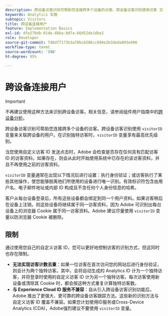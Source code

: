 ```yaml
---
description: 跨设备访客识别可帮助您连接跨多个设备的访客。跨设备访客识别使用访客 ID 变量 s.visitorID 来关联跨设备的用户。
keywords: Analytics 实施
subtopic: Visitors
title: 跨设备连接用户
feature: Implementation Basics
exl-id: dfe278db-01de-4bba-b07a-66d52de1dbe2
role: Developer
source-git-commit: 7d8df7173b3a78bcb506cc894e2b3deda003e696
workflow-type: tm+mt
source-wordcount: '398'
ht-degree: 95%

---
```


# 跨设备连接用户

>[!IMPORTANT]
>
>不再建议使用这种方法来识别跨设备访客。相关信息，请参阅组件用户指南中的[跨设备分析](/help/components/cda/overview.md)。

跨设备访客识别可帮助您连接跨多个设备的访客。跨设备访客识别使用 `visitorID` 变量来关联跨设备的用户。在识别独特访客时，`visitorID` 变量享有最高优先级别。

当您使用自定义访客 ID 发送点击时，Adobe 会检查是否存在任何具有匹配访客 ID 的访客资料。如果存在，则会从此时开始使用系统中已存在的该访客资料，并且不再使用之前的访客资料。

`visitorID` 变量通常在出现以下情况后进行设置：执行身份验证；或访客执行了某些其他操作，使您能够脱离他们所使用的设备进行唯一识别。有效标识符包含由用户名、电子邮件地址或内部 ID 构成且不含任何个人身份信息的哈希。

客户从每台设备登录后，所有这些设备都会绑定到同一个用户资料。如果访客稍后在设备上注销，则这些设备将继续属于同一访客资料，因为 Adobe 可识别出每台设备上的浏览器 Cookie 属于同一访客资料。Adobe 建议尽量使用 `visitorID` 变量以防浏览器 Cookie 被删除。

## 限制

通过使用您自己的自定义访客 ID，您可以更好地控制访客的识别方式，但这同时也存在限制。

* **无法实现访客计数去重**：如果一位访客在首次访问您的网站后进行身份验证，则会计为两个独特访客。其中，会将自动生成的 Analytics ID 计为一个独特访客，并将登录时使用的自定义访客 ID 计为另一个独特访客。每次访客使用新设备或清除其 Cookie 时，都会按这种方式重复计算独特访客数。
* **与 Experience Cloud ID 服务不兼容**：自从引入跨设备访客识别功能后，Adobe 推出了更强大、更可靠的跨设备访客跟踪方法。这些新的识别方法与自定义访客 ID 覆盖不兼容。如果您计划使用ID服务或Cross-Device Analytics (CDA)，Adobe强烈建议不要使用 `visitorID` 变量。
